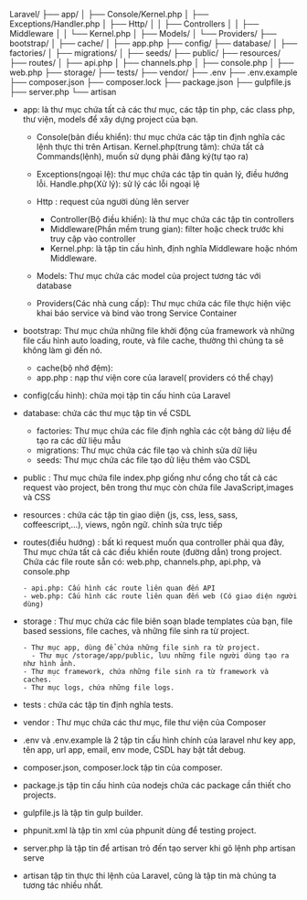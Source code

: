 Laravel/
├── app/
│ ├── Console/Kernel.php
│ ├── Exceptions/Handler.php
│ ├── Http/
│ │ ├── Controllers
│ │ ├── Middleware
│ │ └── Kernel.php
│ ├── Models/
│ └── Providers/
├── bootstrap/
│ ├── cache/
│ ├── app.php
├── config/
├── database/
│ ├── factories/
│ ├── migrations/
│ ├── seeds/
├── public/
├── resources/
├── routes/
│ ├── api.php
│ ├── channels.php
│ ├── console.php
│ ├── web.php
├── storage/
├── tests/
├── vendor/
├── .env
├── .env.example
├── composer.json
├── composer.lock
├── package.json
├── gulpfile.js
├── server.php
└── artisan

- app: là thư mục chứa tất cả các thư mục, các tập tin php, các class php, thư viện, models để xây dựng project của bạn.

  - Console(bản điều khiển): thư mục chứa các tập tin định nghĩa các lệnh thực thi trên Artisan.
    Kernel.php(trung tâm): chứa tất cả Commands(lệnh), muốn sử dụng phải đăng ký(tự tạo ra)

  - Exceptions(ngoại lệ): thư mục chứa các tập tin quản lý, điều hướng lỗi.
    Handle.php(Xử lý): sử lý các lỗi ngoại lệ

  - Http : request của người dùng lên server

    - Controller(Bộ điều khiển): là thư mục chứa các tập tin controllers
    - Middleware(Phần mềm trung gian): filter hoặc check trước khi truy cập vào controller
    - Kernel.php: là tập tin cấu hình, định nghĩa Middleware hoặc nhóm Middleware.

  - Models: Thư mục chứa các model của project tương tác với database

  - Providers(Các nhà cung cấp): Thư mục chứa các file thực hiện việc khai báo service và bind vào trong Service Container

- bootstrap: Thư mục chứa những file khởi động của framework và những file cấu hình auto loading, route, và file cache, thường thì chúng ta sẽ không làm gì đến nó.

  - cache(bộ nhớ đệm):
  - app.php : nạp thư viện core của laravel( providers có thể chạy)

- config(cấu hình): chứa mọi tập tin cấu hình của Laravel

- database: chứa các thư mục tập tin về CSDL

  - factories: Thư mục chứa các file định nghĩa các cột bảng dữ liệu để tạo ra các dữ liệu mẫu
  - migrations: Thư mục chứa các file tạo và chỉnh sửa dữ liệu
  - seeds: Thư mục chứa các file tạo dữ liệu thêm vào CSDL

- public : Thư mục chứa file index.php giống như cổng cho tất cả các request vào project, bên trong thư mục còn chứa file JavaScript,images và CSS

- resources : chứa các tập tin giao diện (js, css, less, sass, coffeescript,...), views, ngôn ngữ. chỉnh sửa trực tiếp

- routes(điều hướng) : bất kì request muốn qua controller phải qua đây, Thư mục chứa tất cả các điều khiển route (đường dẫn) trong project. Chứa các file route sẵn có: web.php, channels.php, api.php, và console.php

      - api.php: Cấu hình các route liên quan đến API
      - web.php: Cấu hình các route liên quan đến web (Có giao diện người dùng)

- storage : Thư mục chứa các file biên soạn blade templates của bạn, file based sessions, file caches, và những file sinh ra từ project.

      - Thư mục app, dùng để chứa những file sinh ra từ project.
      	- Thư mục /storage/app/public, lưu những file người dùng tạo ra như hình ảnh.
      - Thư mục framework, chứa những file sinh ra từ framework và caches.
      - Thư mục logs, chứa những file logs.

- tests : chứa các tập tin định nghĩa tests.

- vendor : Thư mục chứa các thư mục, file thư viện của Composer

- .env và .env.example là 2 tập tin cấu hình chính của laravel như key app, tên app, url app, email, env mode, CSDL hay bật tắt debug.

- composer.json, composer.lock tập tin của composer.

- package.js tập tin cấu hình của nodejs chứa các package cần thiết cho projects.

- gulpfile.js là tập tin gulp builder.

- phpunit.xml là tập tin xml của phpunit dùng để testing project.

- server.php là tập tin để artisan trỏ đến tạo server khi gõ lệnh php artisan serve

- artisan tập tin thực thi lệnh của Laravel, cũng là tập tin mà chúng ta tương tác nhiều nhất.
